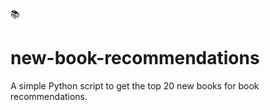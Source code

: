 📚
# new-book-recommendations
A simple Python script to get the top 20 new books for book recommendations. 
